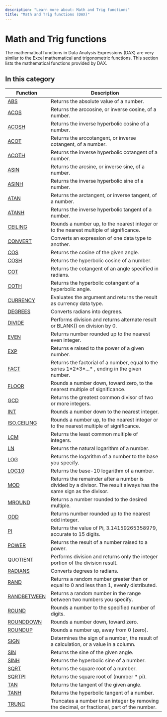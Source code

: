 ```yaml
---
description: "Learn more about: Math and Trig functions"
title: "Math and Trig functions (DAX)"
---
```

# Math and Trig functions

The mathematical functions in Data Analysis Expressions (DAX) are very similar to the Excel mathematical and trigonometric functions. This section lists the mathematical functions provided by DAX.

## In this category 

|Function   |Description  |
|---------|---------|
|[ABS](abs-function-dax.md)       | Returns the absolute value of a number.        |
|[ACOS](acos-function-dax.md)     |  Returns the arccosine, or inverse cosine, of a number.       |
|[ACOSH](acosh-function-dax.md)     | Returns the inverse hyperbolic cosine of a number.        |
|[ACOT](acot-function-dax.md)     | Returns the arccotangent, or inverse cotangent, of a number.        |
|[ACOTH](acoth-function-dax.md)     | Returns the inverse hyperbolic cotangent of a number.       |
|[ASIN](asin-function-dax.md)     |  Returns the arcsine, or inverse sine, of a number.       |
|[ASINH](asinh-function-dax.md)     | Returns the inverse hyperbolic sine of a number.         |
|[ATAN](atan-function-dax.md)     | Returns the arctangent, or inverse tangent, of a number.         |
|[ATANH](atanh-function-dax.md)     | Returns the inverse hyperbolic tangent of a number.        |
|[CEILING](ceiling-function-dax.md)     |  Rounds a number up, to the nearest integer or to the nearest multiple of significance.        |
|[CONVERT](convert-function-dax.md)|Converts an expression of one data type to another. |
|[COS](cos-function-dax.md)     |  Returns the cosine of the given angle.        |
|[COSH](cosh-function-dax.md)     |  Returns the hyperbolic cosine of a number.        |
|[COT](cot-function-dax.md)     |    Returns the cotangent of an angle specified in radians.       |
|[COTH](coth-function-dax.md)     |    Returns the hyperbolic cotangent of a hyperbolic angle.      |
|[CURRENCY](currency-function-dax.md)     | Evaluates the argument and returns the result as currency data type.         |
|[DEGREES](degrees-function-dax.md)     | Converts radians into degrees.        |
|[DIVIDE](divide-function-dax.md)      | Performs division and returns alternate result or BLANK() on division by 0.        |
|[EVEN](even-function-dax.md)       | Returns number rounded up to the nearest even integer.        |
|[EXP](exp-function-dax.md)     |  Returns e raised to the power of a given number.       |
|[FACT](fact-function-dax.md)     |  Returns the factorial of a number, equal to the series 1*2\*3\*...\* , ending in the given number.       |
|[FLOOR](floor-function-dax.md)      |  Rounds a number down, toward zero, to the nearest multiple of significance.         |
|[GCD](gcd-function-dax.md)     |  Returns the greatest common divisor of two or more integers.        |
|[INT](int-function-dax.md)     |  Rounds a number down to the nearest integer.        |
|[ISO.CEILING](iso-ceiling-function-dax.md)      | Rounds a number up, to the nearest integer or to the nearest multiple of significance.        |
|[LCM](lcm-function-dax.md)     | Returns the least common multiple of integers.        |
|[LN](ln-function-dax.md)     | Returns the natural logarithm of a number.        |
|[LOG](log-function-dax.md)     |  Returns the logarithm of a number to the base you specify.        |
|[LOG10](log10-function-dax.md)      |  Returns the base-10 logarithm of a number.         |
|[MOD](mod-function-dax.md)     |  Returns the remainder after a number is divided by a divisor. The result always has the same sign as the divisor.         |
|[MROUND](mround-function-dax.md)     |  Returns a number rounded to the desired multiple.         |
|[ODD](odd-function-dax.md)      | Returns number rounded up to the nearest odd integer.          |
|[PI](pi-function-dax.md)     | Returns the value of Pi, 3.14159265358979, accurate to 15 digits.        |
|[POWER](power-function-dax.md)      |  Returns the result of a number raised to a power.        |
|[QUOTIENT](quotient-function-dax.md)     | Performs division and returns only the integer portion of the division result.        |
|[RADIANS](radians-function-dax.md)      |  Converts degrees to radians.       |
|[RAND](rand-function-dax.md)     |  Returns a random number greater than or equal to 0 and less than 1, evenly distributed.       |
|[RANDBETWEEN](randbetween-function-dax.md)     |  Returns a random number in the range between two numbers you specify.        |
|[ROUND](round-function-dax.md)      | Rounds a number to the specified number of digits.          |
|[ROUNDDOWN](rounddown-function-dax.md)     |  Rounds a number down, toward zero.       |
|[ROUNDUP](roundup-function-dax.md)      |  Rounds a number up, away from 0 (zero).        |
|[SIGN](sign-function-dax.md)      | Determines the sign of a number, the result of a calculation, or a value in a column.        |
|[SIN](sin-function-dax.md)     | Returns the sine of the given angle.          |
|[SINH](sinh-function-dax.md)       | Returns the hyperbolic sine of a number.          |
|[SQRT](sqrt-function-dax.md)      |  Returns the square root of a number.         |
|[SQRTPI](sqrtpi-function-dax.md)     |  Returns the square root of (number * pi).       |
|[TAN](tan-function-dax.md)      |  Returns the tangent of the given angle.         |
|[TANH](tanh-function-dax.md)     |  Returns the hyperbolic tangent of a number.        |
|[TRUNC](trunc-function-dax.md)      | Truncates a number to an integer by removing the decimal, or fractional, part of the number.          |
